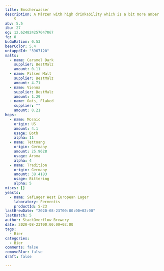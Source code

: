```yaml
---
title: Emscherwasser
description: A Märzen with high drinkability which is a bit more amber than expected.
    S
abv: 5.5
ibu: 27
og: 12.624824257047067
fg: 0
buGuRation: 0.53
beerColor: 5.4
untappdId: "3967120"
malts:
  - name: Caramel Dark
    supplier: BestMalz
    amount: 0.11
  - name: Pilsen Malt
    supplier: BestMalz
    amount: 4.71
  - name: Vienna
    supplier: BestMalz
    amount: 1.29
  - name: Oats, Flaked
    supplier: ""
    amount: 0.21
hops:
  - name: Mosaic
    origin: US
    amount: 4.1
    usage: Both
    alpha: 11
  - name: Tettnang
    origin: Germany
    amount: 25.9628
    usage: Aroma
    alpha: 4
  - name: Tradition
    origin: Germany
    amount: 38.4183
    usage: Bittering
    alpha: 5
miscs: []
yeasts:
  - name: SafLager West European Lager
    laboratory: Fermentis
    productId: S-23
lastBrewDate: "2020-08-23T00:00:00+02:00"
lastBatch: 5
author: StackOverflow Brewery
date: 2020-08-23T00:00:00+02:00
tags:
  - Bier
categories:
  - Bier
comments: false
removeBlur: false
draft: false

---
```

